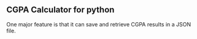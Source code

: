 ## CGPA Calculator for python

One major feature is that it can save and retrieve CGPA results in a JSON file.